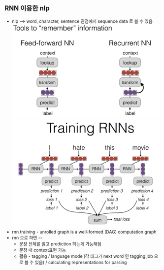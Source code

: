 ## RNN 이용한 nlp
* nlp --> word, character, sentence 관점에서 sequence data 로 볼 수 있음
![rnn](images/5_1.png "rnn")
![rnn2](images/5_2.png "rnn2")
* rnn training - unrolled graph is a well-formed (DAG) computation graph
* rnn 으로 하면 --
	* 문장 전체를 읽고 prediction 하는게 가능해짐
	* 문장 내 context표현 가능
	* 활용 - tagging / language model(각 태그가 next word 인 tagging job 으로 볼 수 있음) / calculating representations for parsing
